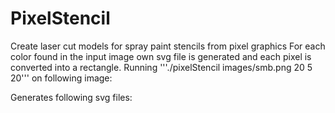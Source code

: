 PixelStencil
============

Create laser cut models for spray paint stencils from pixel graphics
For each color found in the input image own svg file is generated and each pixel is converted into a rectangle.
Running '''./pixelStencil images/smb.png 20 5 20''' on following image:

Generates following svg files:
